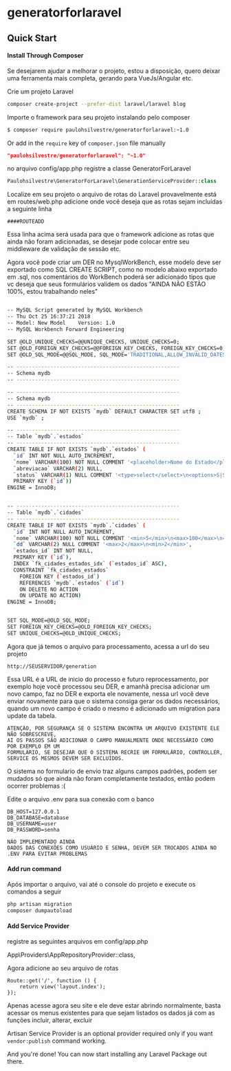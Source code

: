 # generatorforlaravel

## Quick Start

#### Install Through Composer

Se desejarem ajudar a melhorar o projeto, estou a disposição, quero deixar uma ferramenta mais completa, gerando para VueJs/Angular etc.

Crie um projeto Laravel

``` bash
composer create-project --prefer-dist laravel/laravel blog

```
Importe o framework para seu projeto instalando pelo composer

``` bash
$ composer require paulohsilvestre/generatorforlaravel:~1.0
```
    
Or add in the `require` key of `composer.json` file manually

``` json
"paulohsilvestre/generatorforlaravel": "~1.0"
```

no arquivo config/app.php registre a classe GeneratorForLaravel
``` php
Paulohsilvestre\GeneratorForLaravel\GenerationServiceProvider::class
```

Localize em seu projeto o arquivo de rotas do Laravel provavelmente está em routes/web.php
adicione onde você deseja que as rotas sejam incluídas a seguinte linha 

```
####ROUTEADD
```
Essa linha acima será usada para que o framework adicione as rotas que ainda não foram adicionadas, se desejar pode colocar entre seu middleware de validação de sessão etc.

Agora você pode criar um DER no MysqlWorkBench, esse modelo deve ser exportado como SQL CREATE SCRIPT, como no modelo abaixo exportado em .sql, nos comentários do WorkBench poderá ser adicionado tipos que vc deseja que seus formulários validem os dados "AINDA NÃO ESTÃO 100%, estou trabalhando neles"

``` bash

-- MySQL Script generated by MySQL Workbench
-- Thu Oct 25 16:37:21 2018
-- Model: New Model    Version: 1.0
-- MySQL Workbench Forward Engineering

SET @OLD_UNIQUE_CHECKS=@@UNIQUE_CHECKS, UNIQUE_CHECKS=0;
SET @OLD_FOREIGN_KEY_CHECKS=@@FOREIGN_KEY_CHECKS, FOREIGN_KEY_CHECKS=0;
SET @OLD_SQL_MODE=@@SQL_MODE, SQL_MODE='TRADITIONAL,ALLOW_INVALID_DATES';

-- -----------------------------------------------------
-- Schema mydb
-- -----------------------------------------------------

-- -----------------------------------------------------
-- Schema mydb
-- -----------------------------------------------------
CREATE SCHEMA IF NOT EXISTS `mydb` DEFAULT CHARACTER SET utf8 ;
USE `mydb` ;

-- -----------------------------------------------------
-- Table `mydb`.`estados`
-- -----------------------------------------------------
CREATE TABLE IF NOT EXISTS `mydb`.`estados` (
  `id` INT NOT NULL AUTO_INCREMENT,
  `nome` VARCHAR(100) NOT NULL COMMENT '<placeholder>Nome do Estado</placeholder>',
  `abreviacao` VARCHAR(2) NULL,
  `status` VARCHAR(1) NULL COMMENT '<type>select</select>\n<options>S|Sim, N|Não</options>',
  PRIMARY KEY (`id`))
ENGINE = InnoDB;


-- -----------------------------------------------------
-- Table `mydb`.`cidades`
-- -----------------------------------------------------
CREATE TABLE IF NOT EXISTS `mydb`.`cidades` (
  `id` INT NOT NULL AUTO_INCREMENT,
  `nome` VARCHAR(100) NOT NULL COMMENT '<min>5</min>\n<max>100</max>\n<type>input</type>',
  `dd` VARCHAR(2) NULL COMMENT '<max>2</max>\n<min>2</min>',
  `estados_id` INT NOT NULL,
  PRIMARY KEY (`id`),
  INDEX `fk_cidades_estados_idx` (`estados_id` ASC),
  CONSTRAINT `fk_cidades_estados`
    FOREIGN KEY (`estados_id`)
    REFERENCES `mydb`.`estados` (`id`)
    ON DELETE NO ACTION
    ON UPDATE NO ACTION)
ENGINE = InnoDB;


SET SQL_MODE=@OLD_SQL_MODE;
SET FOREIGN_KEY_CHECKS=@OLD_FOREIGN_KEY_CHECKS;
SET UNIQUE_CHECKS=@OLD_UNIQUE_CHECKS;

```
Agora que já temos o arquivo para processamento, acessa a url do seu projeto

```
http://SEUSERVIDOR/generation

```
Essa URL é a URL de inicio do processo e futuro reprocessamento, por exemplo hoje você processou seu DER, e amanhã precisa adicionar um novo campo, faz no DER e exporta ele novamente, nessa url você deve enviar novamente para que o sistema consiga gerar os dados necessários, quando um novo campo é criado o mesmo é adicionado um migration para update da tabela.

```
ATENÇÃO, POR SEGURANÇA SE O SISTEMA ENCONTRA UM ARQUIVO EXISTENTE ELE NÃO SOBRESCREVE, 
AI OS PASSOS SÃO ADICIONAR O CAMPO MANUALMENTE ONDE NECESSÁRIO COMO POR EXEMPLO EM UM 
FORMULÁRIO, SE DESEJAR QUE O SISTEMA RECRIE UM FORMULÁRIO, CONTROLLER, SERVICE OS MESMOS DEVEM SER EXCLUÍDOS.
```

O sistema no formulario de envio traz alguns campos padrões, podem ser mudados só que ainda não foram completamente testados, então podem ocorrer problemas :(

Edite o arquivo .env para sua conexão com o banco

```
DB_HOST=127.0.0.1
DB_DATABASE=database
DB_USERNAME=user
DB_PASSWORD=senha
```

```
NÃO IMPLEMENTADO AINDA
DADOS DAS CONEXÕES COMO USUÁRIO E SENHA, DEVEM SER TROCADOS AINDA NO .ENV PARA EVITAR PROBLEMAS
```

#### Add run command
Após importar o arquivo, vai até o console do projeto e execute os comandos a seguir

``` bash
php artisan migration
composer dumpautoload
```

#### Add Service Provider

registre as seguintes arquivos em config/app.php

App\Providers\AppRepositoryProvider::class,


Agora adicione ao seu arquivo de rotas 
```
Route::get('/', function () {
    return view('layout.index');
});
```

Apenas acesse agora seu site e ele deve estar abrindo normalmente, basta acessar os menus existentes para que sejam listados os dados já com as funções incluir, alterar, excluir


Artisan Service Provider is an optional provider required only if you want `vendor:publish` command working.

And you're done! You can now start installing any Laravel Package out there.